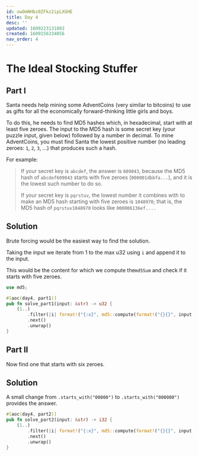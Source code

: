 ```yaml
---
id: owOmNHbs0ZFkz2ipLXGHE
title: Day 4
desc: ''
updated: 1609223131083
created: 1609156334056
nav_order: 4
---
```


# The Ideal Stocking Stuffer

## Part I

Santa needs help mining some AdventCoins (very similar to bitcoins) to use as gifts for all the economically forward-thinking little girls and boys.

To do this, he needs to find MD5 hashes which, in hexadecimal, start with at least five zeroes. The input to the MD5 hash is some secret key (your puzzle input, given below) followed by a number in decimal. To mine AdventCoins, you must find Santa the lowest positive number (no leading zeroes: `1`, `2`, `3`, ...) that produces such a hash.

For example:

> If your secret key is `abcdef`, the answer is `609043`, because the MD5 hash of `abcdef609043` starts with five zeroes (`000001dbbfa...`), and it is the lowest such number to do so.
>
> If your secret key is `pqrstuv`, the lowest number it combines with to make an MD5 hash starting with five zeroes is `1048970`; that is, the MD5 hash of `pqrstuv1048970` looks like `000006136ef....`

## Solution

Brute forcing would be the easiest way to find the solution.

Taking the input we iterate from 1 to the max u32 using `i` and append it to the input.

This would be the content for which we compute the`md5Sum` and check if it starts with five zeroes.
```rust
use md5;

#[aoc(day4, part1)]
pub fn solve_part1(input: &str) -> u32 {
    (1..)
        .filter(|i| format!("{:x}", md5::compute(format!("{}{}", input, i))).starts_with("00000"))
        .next()
        .unwrap()
}
```

## Part II


Now find one that starts with six zeroes.

## Solution

A small change from `.starts_with("00000")` to `.starts_with("000000")` provides the answer.

```rust
#[aoc(day4, part2)]
pub fn solve_part2(input: &str) -> i32 {
    (1..)
        .filter(|i| format!("{:x}", md5::compute(format!("{}{}", input, i))).starts_with("000000"))
        .next()
        .unwrap()
}
```
